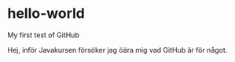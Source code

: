 # hello-world
My first test of GitHub

Hej,
inför Javakursen försöker jag öära mig vad GitHub är för något.
